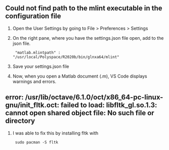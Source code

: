 ## Could not find path to the mlint executable in the configuration file

1. Open the User Settings by going to File > Preferences > Settings

2. On the right pane, where you have the settings.json file open, add to the json file.

		"matlab.mlintpath" : "/usr/local/Polyspace/R2020b/bin/glnxa64/mlint"

3. Save your settings.json file

4. Now, when you open a Matlab document (.m), VS Code displays warnings and errors.


## error: /usr/lib/octave/6.1.0/oct/x86_64-pc-linux-gnu/__init_fltk__.oct: failed to load: libfltk_gl.so.1.3: cannot open shared object file: No such file or directory

1. I was able to fix this by installing fltk with

		sudo pacman -S fltk